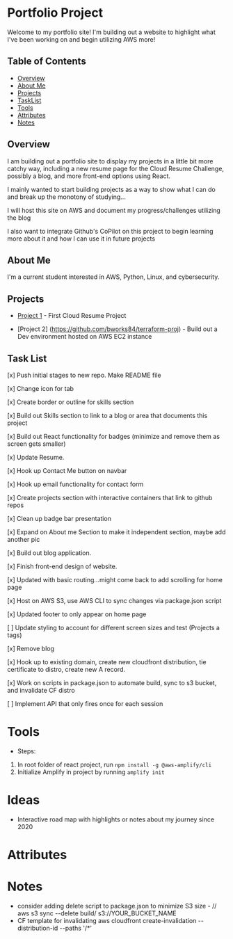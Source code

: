 # Portfolio Project

Welcome to my portfolio site! I'm building out a website to highlight what I've been working on and begin utilizing AWS more!

## Table of Contents

- [Overview](#overview)
- [About Me](#about-me)
- [Projects](#projects)
- [TaskList](#task-list)
- [Tools](#tools)
- [Attributes](#attributes)
- [Notes](#notes)

## Overview

I am building out a portfolio site to display my projects in a little bit more catchy way, including a new resume page for the Cloud Resume Challenge, possibly a blog, and more front-end options using React.

I mainly wanted to start building projects as a way to show what I can do and break up the monotony of studying...

I will host this site on AWS and document my progress/challenges utilizing the blog

I also want to integrate Github's CoPilot on this project to begin learning more about it and how I can use it in future projects

## About Me

I'm a current student interested in AWS, Python, Linux, and cybersecurity.

## Projects

- [Project 1](https://github.com/bworks84/cloud-resume-challenge) - First Cloud Resume Project

- [Project 2] (https://github.com/bworks84/terraform-proj) - Build out a Dev environment hosted on AWS EC2 instance

## Task List

[x] Push initial stages to new repo. Make README file

[x] Change icon for tab

[x] Create border or outline for skills section

[x] Build out Skills section to link to a blog or area that documents this project

[x] Build out React functionality for badges (minimize and remove them as screen gets smaller)

[x] Update Resume.

[x] Hook up Contact Me button on navbar

[x] Hook up email functionality for contact form

[x] Create projects section with interactive containers that link to github repos

[x] Clean up badge bar presentation

[x] Expand on About me Section to make it independent section, maybe add another pic

[x] Build out blog application.

[x] Finish front-end design of website.

[x] Updated with basic routing...might come back to add scrolling for home page

[x] Host on AWS S3, use AWS CLI to sync changes via package.json script

[x] Updated footer to only appear on home page

[ ] Update styling to account for different screen sizes and test (Projects a tags)

[x] Remove blog

[x] Hook up to existing domain, create new cloudfront distribution, tie certificate to distro, create new A record.

[x] Work on scripts in package.json to automate build, sync to s3 bucket, and invalidate CF distro

[ ] Implement API that only fires once for each session

# Tools

- Steps:

1.  In root folder of react project, run `npm install -g @aws-amplify/cli`
2.  Initialize Amplify in project by running `amplify init`

# Ideas

- Interactive road map with highlights or notes about my journey since 2020

# Attributes

# Notes

- consider adding delete script to package.json to minimize S3 size - // aws s3 sync --delete build/ s3://YOUR_BUCKET_NAME
- CF template for invalidating aws cloudfront create-invalidation --distribution-id <distroID> --paths '/\*'
